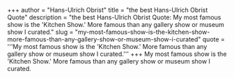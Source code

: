+++
author = "Hans-Ulrich Obrist"
title = "the best Hans-Ulrich Obrist Quote"
description = "the best Hans-Ulrich Obrist Quote: My most famous show is the 'Kitchen Show.' More famous than any gallery show or museum show I curated."
slug = "my-most-famous-show-is-the-kitchen-show-more-famous-than-any-gallery-show-or-museum-show-i-curated"
quote = '''My most famous show is the 'Kitchen Show.' More famous than any gallery show or museum show I curated.'''
+++
My most famous show is the 'Kitchen Show.' More famous than any gallery show or museum show I curated.
